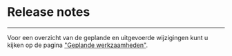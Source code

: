 # Release notes

------------------------
Voor een overzicht van de geplande en uitgevoerde wijzigingen kunt u kijken op de pagina ["Geplande werkzaamheden"](KLIC%20-%20Geplande%20werkzaamheden.md).
